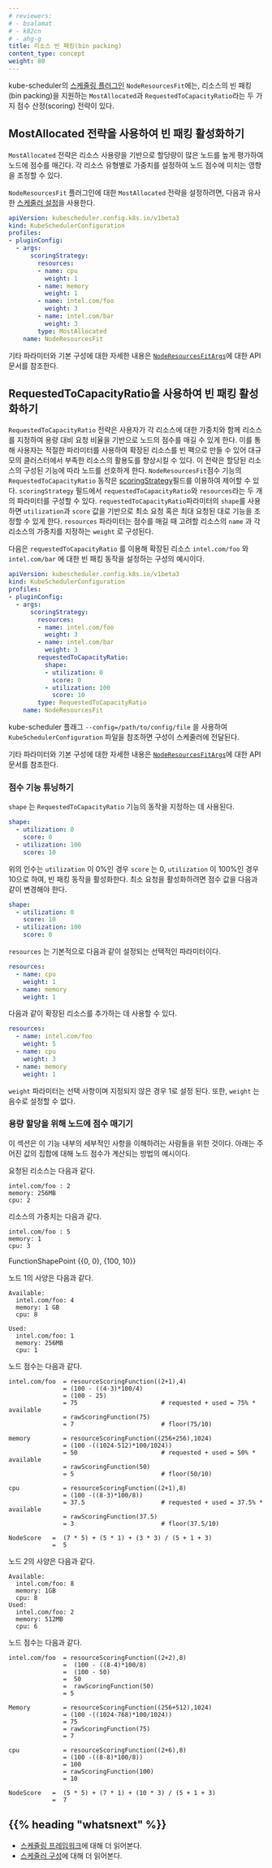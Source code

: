 ```yaml
---
# reviewers:
# - bsalamat
# - k82cn
# - ahg-g
title: 리소스 빈 패킹(bin packing)
content_type: concept
weight: 80
---
```


<!-- overview -->

kube-scheduler의 [스케줄링 플러그인](/ko/docs/reference/scheduling/config/#scheduling-plugins) `NodeResourcesFit`에는,
리소스의 빈 패킹(bin packing)을 지원하는 `MostAllocated`과 `RequestedToCapacityRatio`라는 두 가지 점수 산정(scoring) 전략이 있다.

<!-- body -->

## MostAllocated 전략을 사용하여 빈 패킹 활성화하기
`MostAllocated` 전략은 리소스 사용량을 기반으로 할당량이 많은 노드를 높게 평가하여 노드에 점수를 매긴다.
각 리소스 유형별로 가중치를 설정하여 노드 점수에 미치는 영향을 조정할 수 있다.

`NodeResourcesFit` 플러그인에 대한 `MostAllocated` 전략을 설정하려면,
다음과 유사한 [스케줄러 설정](/ko/docs/reference/scheduling/config)을 사용한다.

```yaml
apiVersion: kubescheduler.config.k8s.io/v1beta3
kind: KubeSchedulerConfiguration
profiles:
- pluginConfig:
  - args:
      scoringStrategy:
        resources:
        - name: cpu
          weight: 1
        - name: memory
          weight: 1
        - name: intel.com/foo
          weight: 3
        - name: intel.com/bar
          weight: 3
        type: MostAllocated
    name: NodeResourcesFit
```

기타 파라미터와 기본 구성에 대한 자세한 내용은 
[`NodeResourcesFitArgs`](/docs/reference/config-api/kube-scheduler-config.v1beta3/#kubescheduler-config-k8s-io-v1beta3-NodeResourcesFitArgs)에 대한 API 문서를 참조한다.

## RequestedToCapacityRatio을 사용하여 빈 패킹 활성화하기

`RequestedToCapacityRatio` 전략은 사용자가 각 리소스에 대한 가중치와 함께 리소스를 지정하여
용량 대비 요청 비율을 기반으로 노드의 점수를 매길 수 있게 한다.
이를 통해 사용자는 적절한 파라미터를 사용하여 확장된 리소스를 빈 팩으로 만들 수 있어
대규모의 클러스터에서 부족한 리소스의 활용도를 향상시킬 수 있다. 이 전략은
할당된 리소스의 구성된 기능에 따라 노드를 선호하게 한다. `NodeResourcesFit`점수 기능의
`RequestedToCapacityRatio` 동작은 [scoringStrategy](/docs/reference/config-api/kube-scheduler-config.v1beta3/#kubescheduler-config-k8s-io-v1beta3-ScoringStrategy)필드를
이용하여 제어할 수 있다.
`scoringStrategy` 필드에서 `requestedToCapacityRatio`와 `resources`라는 두 개의 파라미터를
구성할 수 있다. `requestedToCapacityRatio`파라미터의
`shape`를 사용하면 `utilization`과 `score` 값을 기반으로
최소 요청 혹은 최대 요청된 대로 기능을 조정할 수 있게 한다.
`resources` 파라미터는 점수를 매길 때 고려할 리소스의 `name` 과 
각 리소스의 가중치를 지정하는 `weight` 로 구성된다.

다음은 `requestedToCapacityRatio` 를 이용해
확장된 리소스 `intel.com/foo` 와 `intel.com/bar` 에 대한 빈 패킹 동작을
설정하는 구성의 예시이다.

```yaml
apiVersion: kubescheduler.config.k8s.io/v1beta3
kind: KubeSchedulerConfiguration
profiles:
- pluginConfig:
  - args:
      scoringStrategy:
        resources:
        - name: intel.com/foo
          weight: 3
        - name: intel.com/bar
          weight: 3
        requestedToCapacityRatio:
          shape:
          - utilization: 0
            score: 0
          - utilization: 100
            score: 10
        type: RequestedToCapacityRatio
    name: NodeResourcesFit
```

kube-scheduler 플래그 `--config=/path/to/config/file` 을 사용하여 
`KubeSchedulerConfiguration` 파일을 참조하면 구성이 스케줄러에
전달된다.

기타 파라미터와 기본 구성에 대한 자세한 내용은
[`NodeResourcesFitArgs`](/docs/reference/config-api/kube-scheduler-config.v1beta3/#kubescheduler-config-k8s-io-v1beta3-NodeResourcesFitArgs)에 대한 API 문서를 참조한다.

### 점수 기능 튜닝하기

`shape` 는 `RequestedToCapacityRatio` 기능의 동작을 지정하는 데 사용된다.

```yaml
shape:
  - utilization: 0
    score: 0
  - utilization: 100
    score: 10
```

위의 인수는 `utilization` 이 0%인 경우 `score` 는 0, `utilization` 이
100%인 경우 10으로 하여, 빈 패킹 동작을 활성화한다. 최소 요청을
활성화하려면 점수 값을 다음과 같이 변경해야 한다.

```yaml
shape:
  - utilization: 0
    score: 10
  - utilization: 100
    score: 0
```

`resources` 는 기본적으로 다음과 같이 설정되는 선택적인 파라미터이다.

```yaml
resources:
  - name: cpu
    weight: 1
  - name: memory
    weight: 1
```

다음과 같이 확장된 리소스를 추가하는 데 사용할 수 있다.

```yaml
resources:
  - name: intel.com/foo
    weight: 5
  - name: cpu
    weight: 3
  - name: memory
    weight: 1
```

`weight` 파라미터는 선택 사항이며 지정되지 않은 경우 1로 설정 된다. 또한,
`weight` 는 음수로 설정할 수 없다.

### 용량 할당을 위해 노드에 점수 매기기

이 섹션은 이 기능 내부의 세부적인 사항을 이해하려는 사람들을
위한 것이다.
아래는 주어진 값의 집합에 대해 노드 점수가 계산되는 방법의 예시이다.

요청된 리소스는 다음과 같다.

```
intel.com/foo : 2
memory: 256MB
cpu: 2
```

리소스의 가중치는 다음과 같다.

```
intel.com/foo : 5
memory: 1
cpu: 3
```

FunctionShapePoint {{0, 0}, {100, 10}}

노드 1의 사양은 다음과 같다.

```
Available:
  intel.com/foo: 4
  memory: 1 GB
  cpu: 8

Used:
  intel.com/foo: 1
  memory: 256MB
  cpu: 1
```

노드 점수는 다음과 같다.

```
intel.com/foo  = resourceScoringFunction((2+1),4)
               = (100 - ((4-3)*100/4)
               = (100 - 25)
               = 75                       # requested + used = 75% * available
               = rawScoringFunction(75) 
               = 7                        # floor(75/10) 

memory         = resourceScoringFunction((256+256),1024)
               = (100 -((1024-512)*100/1024))
               = 50                       # requested + used = 50% * available
               = rawScoringFunction(50)
               = 5                        # floor(50/10)

cpu            = resourceScoringFunction((2+1),8)
               = (100 -((8-3)*100/8))
               = 37.5                     # requested + used = 37.5% * available
               = rawScoringFunction(37.5)
               = 3                        # floor(37.5/10)

NodeScore   =  (7 * 5) + (5 * 1) + (3 * 3) / (5 + 1 + 3)
            =  5
```

노드 2의 사양은 다음과 같다.

```
Available:
  intel.com/foo: 8
  memory: 1GB
  cpu: 8
Used:
  intel.com/foo: 2
  memory: 512MB
  cpu: 6
```

노드 점수는 다음과 같다.

```
intel.com/foo  = resourceScoringFunction((2+2),8)
               =  (100 - ((8-4)*100/8)
               =  (100 - 50)
               =  50
               =  rawScoringFunction(50)
               = 5

Memory         = resourceScoringFunction((256+512),1024)
               = (100 -((1024-768)*100/1024))
               = 75
               = rawScoringFunction(75)
               = 7

cpu            = resourceScoringFunction((2+6),8)
               = (100 -((8-8)*100/8))
               = 100
               = rawScoringFunction(100)
               = 10

NodeScore   =  (5 * 5) + (7 * 1) + (10 * 3) / (5 + 1 + 3)
            =  7

```

## {{% heading "whatsnext" %}}

- [스케줄링 프레임워크](/docs/concepts/scheduling-eviction/scheduling-framework/)에 대해 더 읽어본다.
- [스케줄러 구성](/ko/docs/reference/scheduling/config/)에 대해 더 읽어본다.
